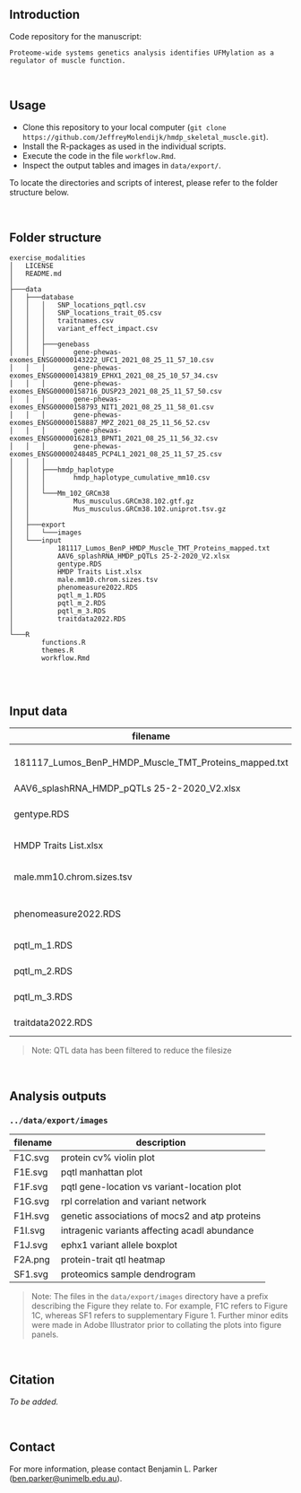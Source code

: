 ## Introduction

Code repository for the manuscript: 

`Proteome-wide systems genetics analysis identifies UFMylation as a regulator of muscle function.`

<br>

## Usage

* Clone this repository to your local computer (`git clone https://github.com/JeffreyMolendijk/hmdp_skeletal_muscle.git`).
* Install the R-packages as used in the individual scripts. 
* Execute the code in the file `workflow.Rmd`.
* Inspect the output tables and images in `data/export/`.

To locate the directories and scripts of interest, please refer to the folder structure below.

<br>

## Folder structure

```
exercise_modalities
│   LICENSE
│   README.md
│
├───data
│   ├───database
│   │   │   SNP_locations_pqtl.csv    
│   │   │   SNP_locations_trait_05.csv
│   │   │   traitnames.csv
│   │   │   variant_effect_impact.csv 
│   │   │
│   │   ├───genebass
│   │   │       gene-phewas-exomes_ENSG00000143222_UFC1_2021_08_25_11_57_10.csv
│   │   │       gene-phewas-exomes_ENSG00000143819_EPHX1_2021_08_25_10_57_34.csv
│   │   │       gene-phewas-exomes_ENSG00000158716_DUSP23_2021_08_25_11_57_50.csv
│   │   │       gene-phewas-exomes_ENSG00000158793_NIT1_2021_08_25_11_58_01.csv
│   │   │       gene-phewas-exomes_ENSG00000158887_MPZ_2021_08_25_11_56_52.csv
│   │   │       gene-phewas-exomes_ENSG00000162813_BPNT1_2021_08_25_11_56_32.csv
│   │   │       gene-phewas-exomes_ENSG00000248485_PCP4L1_2021_08_25_11_57_25.csv
│   │   │
│   │   ├───hmdp_haplotype
│   │   │       hmdp_haplotype_cumulative_mm10.csv
│   │   │
│   │   └───Mm_102_GRCm38
│   │           Mus_musculus.GRCm38.102.gtf.gz
│   │           Mus_musculus.GRCm38.102.uniprot.tsv.gz
│   │
│   ├───export
│   │   └───images
│   └───input
│           181117_Lumos_BenP_HMDP_Muscle_TMT_Proteins_mapped.txt
│           AAV6_splashRNA_HMDP_pQTLs 25-2-2020_V2.xlsx
│           gentype.RDS
│           HMDP Traits List.xlsx
│           male.mm10.chrom.sizes.tsv
│           phenomeasure2022.RDS
│           pqtl_m_1.RDS
│           pqtl_m_2.RDS
│           pqtl_m_3.RDS
│           traitdata2022.RDS
│
└───R
        functions.R
        themes.R
        workflow.Rmd


```

<br>

## Input data

| filename                                                      | description                                               |
| -------------                                                 | -------------                                             |
| 181117_Lumos_BenP_HMDP_Muscle_TMT_Proteins_mapped.txt         | HMDP proteomic data                                       |
| AAV6_splashRNA_HMDP_pQTLs 25-2-2020_V2.xlsx                   | AAV design                                                |
| gentype.RDS                                                   | HMDP gentype data                                         |
| HMDP Traits List.xlsx                                         | HMDP trait information                                    |
| male.mm10.chrom.sizes.tsv                                     | Mouse chromosome sizes                                    |
| phenomeasure2022.RDS                                          | HMDP phenotype data                                       |
| pqtl_m_1.RDS                                                  | HMDP pQTL data (part 1)                                   |
| pqtl_m_2.RDS                                                  | HMDP pQTL data (part 2)                                   |
| pqtl_m_3.RDS                                                  | HMDP pQTL data (part 3)                                   |
| traitdata2022.RDS                                             | HMDP traitQTL data                                        |

> Note: QTL data has been filtered to reduce the filesize

<br>

## Analysis outputs

### `../data/export/images`

| filename | description                                    |
| ---------| -------------                                  |
| F1C.svg  | protein cv% violin plot                        |
| F1E.svg  | pqtl manhattan plot                            |
| F1F.svg  | pqtl gene-location vs variant-location plot    |
| F1G.svg  | rpl correlation and variant network            |
| F1H.svg  | genetic associations of mocs2 and atp proteins |
| F1I.svg  | intragenic variants affecting acadl abundance  |
| F1J.svg  | ephx1 variant allele boxplot                   |
| F2A.png  | protein-trait qtl heatmap                      |
| SF1.svg  | proteomics sample dendrogram                   |

> Note: The files in the `data/export/images` directory have a prefix describing the Figure they relate to. For example, F1C refers to Figure 1C, whereas SF1 refers to supplementary Figure 1. Further minor edits were made in Adobe Illustrator prior to collating the plots into figure panels.


<br>

## Citation

<cite>To be added.</cite>

<br>

## Contact
For more information, please contact Benjamin L. Parker (ben.parker@unimelb.edu.au).